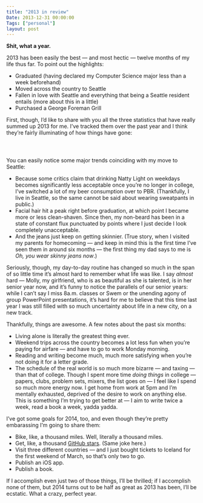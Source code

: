 ```yaml
---
title: "2013 in review"
Date: 2013-12-31 00:00:00
Tags: ["personal"]
layout: post
---
```


<p><strong>Shit, what a year.</strong></p>


<p>2013 has been easily the best — and most hectic — twelve months of my life thus far.  To point out the highlights:</p>


<ul>
<li>Graduated (having declared my Computer Science major less than a week beforehand)</li>
<li>Moved across the country to Seattle</li>
<li>Fallen in love with Seattle and everything that being a Seattle resident entails (more about this in a little)</li>
<li>Purchased a George Foreman Grill</li>
</ul>


<p>First, though, I’d like to share with you all the three statistics that have really summed up 2013 for me.  I’ve tracked them over the past year and I think they’re fairly illuminating of how things have gone:</p>


<p><img alt="" src="http://i.imgur.com/ubq77p7.png"/></p>


<p><img alt="" src="http://i.imgur.com/D67XtTK.png"/></p>


<p><img alt="" src="http://i.imgur.com/twmX1TQ.png"/></p>


<p>You can easily notice some major trends coinciding with my move to Seattle:</p>


<ul>
<li>Because some critics claim that drinking Natty Light on weekdays becomes significantly less acceptable once you’re no longer in college, I’ve switched a lot of my beer consumption over to PBR.  (Thankfully, I live in Seattle, so the same cannot be said about wearing sweatpants in public.)</li>
<li>Facial hair hit a peak right before graduation, at which point I became more or less clean-shaven.  Since then, my non-beard has been in a state of constant flux punctuated by points where I just decide I look completely unacceptable.</li>
<li>And the jeans just keep on getting skinnier.  (True story, when I visited my parents for homecoming — and keep in mind this is the first time I’ve seen them in around six months — the first thing my dad says to me is <em>Oh, you wear skinny jeans now</em>.)</li>
</ul>


<p>Seriously, though, my day-to-day routine has changed so much in the span of so little time it’s almost hard to remember what life was like.  I say <em>almost</em> hard — Molly, my girlfriend, who is as beautiful as she is talented, is in her senior year now, and it’s funny to notice the parallels of our senior years: while I can’t say I miss 8a.m. classes or Swem or the unending agony of group PowerPoint presentations, it’s hard for me to believe that this time last year I was still filled with so much uncertainty about life in a new city, on a new track.</p>


<p>Thankfully, things are awesome.  A few notes about the past six months:</p>


<ul>
<li>Living alone is literally the greatest thing ever.</li>
<li>Weekend trips across the country becomes a lot less fun when you’re paying for airfare — and have to go to work Monday morning.</li>
<li>Reading and writing become much, much more satisfying when you’re not doing it for a letter grade.</li>
<li>The schedule of the real world is so much more bizarre — and taxing — than that of college.  Though I spent more time <em>doing things</em> in college — papers, clubs, problem sets, mixers, the list goes on — I feel like I spend so much more energy now.  I get home from work at 5pm and I’m mentally exhausted, deprived of the desire to work on anything else.  This is something I’m trying to get better at — I aim to write twice a week, read a book a week, yadda yadda.</li>
</ul>


<p>I’ve got some goals for 2014, too, and even though they’re pretty embarassing I’m going to share them:</p>


<ul>
<li>Bike, like, a thousand miles.  Well, literally a thousand miles.</li>
<li>Get, like, a thousand <a href="https://github.com/jmduke">GitHub stars</a>.  (Same joke here.)</li>
<li>Visit three different countries — and I just bought tickets to Iceland for the first weekend of March, so that’s only two to go.</li>
<li>Publish an iOS app.</li>
<li>Publish a book.</li>
</ul>


<p>If I accomplish even just two of those things, I’ll be thrilled; if I accomplish none of them, but 2014 turns out to be half as great as 2013 has been, I’ll be ecstatic.  What a crazy, perfect year.</p>
	
